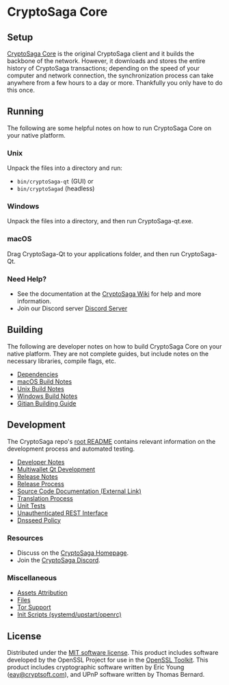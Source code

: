 CryptoSaga Core
=============

Setup
---------------------
[CryptoSaga Core](http://www.cryptosaga.net/) is the original CryptoSaga client and it builds the backbone of the network. However, it downloads and stores the entire history of CryptoSaga transactions; depending on the speed of your computer and network connection, the synchronization process can take anywhere from a few hours to a day or more. Thankfully you only have to do this once.

Running
---------------------
The following are some helpful notes on how to run CryptoSaga Core on your native platform.

### Unix

Unpack the files into a directory and run:

- `bin/cryptoSaga-qt` (GUI) or
- `bin/cryptoSagad` (headless)

### Windows

Unpack the files into a directory, and then run CryptoSaga-qt.exe.

### macOS

Drag CryptoSaga-Qt to your applications folder, and then run CryptoSaga-Qt.

### Need Help?

* See the documentation at the [CryptoSaga Wiki](https://__decenomy_github_link__/)
for help and more information.
* Join our Discord server [Discord Server](https://discord.gg/UHZkEP4W)

Building
---------------------
The following are developer notes on how to build CryptoSaga Core on your native platform. They are not complete guides, but include notes on the necessary libraries, compile flags, etc.

- [Dependencies](dependencies.md)
- [macOS Build Notes](build-osx.md)
- [Unix Build Notes](build-unix.md)
- [Windows Build Notes](build-windows.md)
- [Gitian Building Guide](gitian-building.md)

Development
---------------------
The CryptoSaga repo's [root README](/README.md) contains relevant information on the development process and automated testing.

- [Developer Notes](developer-notes.md)
- [Multiwallet Qt Development](multiwallet-qt.md)
- [Release Notes](release-notes.md)
- [Release Process](release-process.md)
- [Source Code Documentation (External Link)](https://__decenomy_github_link__/)
- [Translation Process](translation_process.md)
- [Unit Tests](unit-tests.md)
- [Unauthenticated REST Interface](REST-interface.md)
- [Dnsseed Policy](dnsseed-policy.md)

### Resources
* Discuss on the [CryptoSaga Homepage](http://www.cryptosaga.net/).
* Join the [CryptoSaga Discord](https://discord.gg/UHZkEP4W).

### Miscellaneous
- [Assets Attribution](assets-attribution.md)
- [Files](files.md)
- [Tor Support](tor.md)
- [Init Scripts (systemd/upstart/openrc)](init.md)

License
---------------------
Distributed under the [MIT software license](/COPYING).
This product includes software developed by the OpenSSL Project for use in the [OpenSSL Toolkit](https://www.openssl.org/). This product includes
cryptographic software written by Eric Young ([eay@cryptsoft.com](mailto:eay@cryptsoft.com)), and UPnP software written by Thomas Bernard.
